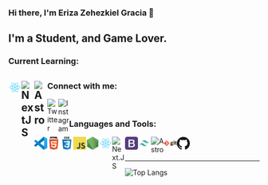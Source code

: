 ### Hi there, I'm Eriza Zehezkiel Gracia 👋

## I'm a Student, and Game Lover.

### Current Learning:
[<img align="left" alt="React.JS" width="26px" src="https://raw.githubusercontent.com/github/explore/80688e429a7d4ef2fca1e82350fe8e3517d3494d/topics/react/react.png" />][ReactJS]
[<img align="left" alt="NextJS" width="26px" src="https://camo.githubusercontent.com/e1e113df83e7731fdb90f6f0ab2eeb155fd1b48c27d99814dcf1c23c0acdc6a2/68747470733a2f2f6173736574732e76657263656c2e636f6d2f696d6167652f75706c6f61642f76313636323133303535392f6e6578746a732f49636f6e5f6461726b5f6261636b67726f756e642e706e67" />][NextJS] 
[<img align="left" alt="Astro" width="26px" src="https://avatars.githubusercontent.com/u/44914786?s=200&v=4" />][Astro]
-

### Connect with me:

[<img align="left" alt="Twitter" width="22px" src="https://cdn.jsdelivr.net/npm/simple-icons@v3/icons/twitter.svg" />][Twitter]
[<img align="left" alt="Instagram" width="22px" src="https://cdn.jsdelivr.net/npm/simple-icons@v3/icons/instagram.svg" />][Instagram]

<br />

### Languages and Tools:

[<img align="left" alt="Visual Studio Code" width="26px" src="https://raw.githubusercontent.com/github/explore/80688e429a7d4ef2fca1e82350fe8e3517d3494d/topics/visual-studio-code/visual-studio-code.png" />][VSC]
[<img align="left" alt="HTML5" width="26px" src="https://raw.githubusercontent.com/github/explore/80688e429a7d4ef2fca1e82350fe8e3517d3494d/topics/html/html.png" />][HTML]
[<img align="left" alt="CSS3" width="26px" src="https://raw.githubusercontent.com/github/explore/80688e429a7d4ef2fca1e82350fe8e3517d3494d/topics/css/css.png" />][CSS]
[<img align="left" alt="JavaScript" width="26px" src="https://raw.githubusercontent.com/github/explore/80688e429a7d4ef2fca1e82350fe8e3517d3494d/topics/javascript/javascript.png" />][JavaScript]
[<img align="left" alt="Node.js" width="26px" src="https://raw.githubusercontent.com/github/explore/80688e429a7d4ef2fca1e82350fe8e3517d3494d/topics/nodejs/nodejs.png" />][Node]
[<img align="left" alt="React.JS" width="26px" src="https://raw.githubusercontent.com/github/explore/80688e429a7d4ef2fca1e82350fe8e3517d3494d/topics/react/react.png" />][ReactJS]
[<img align="left" alt="Next.JS" width="26px" src="https://camo.githubusercontent.com/e1e113df83e7731fdb90f6f0ab2eeb155fd1b48c27d99814dcf1c23c0acdc6a2/68747470733a2f2f6173736574732e76657263656c2e636f6d2f696d6167652f75706c6f61642f76313636323133303535392f6e6578746a732f49636f6e5f6461726b5f6261636b67726f756e642e706e67" />][NextJS]
[<img align="left" alt="Bootstrap" width="26px" src="https://raw.githubusercontent.com/github/explore/80688e429a7d4ef2fca1e82350fe8e3517d3494d/topics/bootstrap/bootstrap.png" />][Bootstrap]
[<img align="left" alt="Tailwind" width="26px" src="https://raw.githubusercontent.com/github/explore/80688e429a7d4ef2fca1e82350fe8e3517d3494d/topics/tailwind/tailwind.png" />][Tailwind]
[<img align="left" alt="Astro" width="26px" src="https://avatars.githubusercontent.com/u/44914786?s=200&v=4" />][Astro]
[<img align="left" alt="Git" width="26px" src="https://raw.githubusercontent.com/github/explore/80688e429a7d4ef2fca1e82350fe8e3517d3494d/topics/git/git.png" />][Git]
[<img align="left" alt="GitHub" width="26px" src="https://raw.githubusercontent.com/github/explore/78df643247d429f6cc873026c0622819ad797942/topics/github/github.png" />][Github]

<br />
<br />

--- 
![Top Langs](https://github-readme-stats.vercel.app/api/top-langs/?username=Eriza-Z&layout=compact)


[Twitter]: https://twitter.com/eriza_gracia
[Instagram]: https://www.instagram.com/erizazg/
[VSC]: https://code.visualstudio.com/Download
[HTML]: https://www.w3schools.com/html/
[CSS]: https://www.w3.org/Style/CSS/Overview.en.html
[JavaScript]: https://www.javascript.com/
[Node]: https://nodejs.org/en/
[Git]: https://git-scm.com/
[Github]: https://github.com/
[ReactJS]: https://reactjs.org
[Bootstrap]: https://getbootstrap.com
[Tailwind]: https://tailwindcss.com
[NextJS]: https://nextjs.org
[Astro]: https://astro.build
